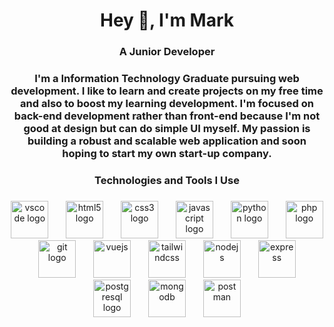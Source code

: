 <h1 align="center">Hey 👋, I'm Mark</h1>

###

<h3 align="center">A Junior Developer</h3>

###

<h3 align="center">I'm a Information Technology Graduate pursuing web development. I like to learn and create projects on my free time and also to boost my 
learning development. I'm focused on back-end development rather than front-end because I'm not good at design but can do simple UI myself. My passion is 
building a robust and scalable web application and soon hoping to start my own start-up company. </p>

###

<h3 align="center">Technologies and Tools I Use</h3>

###

<div align="center">
  <img src="https://cdn.jsdelivr.net/gh/devicons/devicon/icons/vscode/vscode-original.svg" height="60" alt="vscode logo"  />
  <img width="20" /> 
  <img src="https://cdn.jsdelivr.net/gh/devicons/devicon/icons/html5/html5-original.svg" height="60" alt="html5 logo"  />
  <img width="20" />
  <img src="https://cdn.jsdelivr.net/gh/devicons/devicon/icons/css3/css3-original.svg" height="60" alt="css3 logo"  />
  <img width="20" /> 
  <img src="https://cdn.jsdelivr.net/gh/devicons/devicon/icons/javascript/javascript-original.svg" height="60" alt="javascript logo"  />
  <img width="20" />
  <img src="https://cdn.jsdelivr.net/gh/devicons/devicon/icons/python/python-original.svg" height="60" alt="python logo"  />
  <img width="20" />
  <img src="https://cdn.jsdelivr.net/gh/devicons/devicon/icons/php/php-original.svg" height="60" alt="php logo"  />
  <img width="20" />
  <img src="https://cdn.jsdelivr.net/gh/devicons/devicon/icons/git/git-original.svg" height="60" alt="git logo"  />
  <img width="20" />
  <img src="https://cdn.jsdelivr.net/gh/devicons/devicon/icons/vuejs/vuejs-original.svg" height="60" alt=vuejs logo"  />
  <img width="20" />
  <img src="https://cdn.jsdelivr.net/gh/devicons/devicon/icons/tailwindcss/tailwindcss-original.svg" height="60" alt=tailwindcss logo"  />
  <img width="20" />
  <img src="https://cdn.jsdelivr.net/gh/devicons/devicon/icons/nodejs/nodejs-original.svg" height="60" alt=nodejs logo"  />
  <img width="20" />
  <img src="https://cdn.jsdelivr.net/gh/devicons/devicon/icons/express/express-original.svg" height="60" alt=express logo"  />
  <img width="20" />
  <img src="https://cdn.jsdelivr.net/gh/devicons/devicon/icons/postgresql/postgresql-original.svg" height="60" alt="postgresql logo"  />
  <img width="20" />
  <img src="https://cdn.jsdelivr.net/gh/devicons/devicon/icons/mongodb/mongodb-original.svg" height="60" alt=mongodb logo"  />
  <img width="20" />
  <img src="https://cdn.jsdelivr.net/gh/devicons/devicon/icons/postman/postman-original.svg" height="60" alt=postman logo"  />
</div>

###
